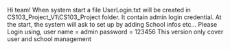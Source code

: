 Hi team!
When system start a file UserLogin.txt will be created in CS103_Project_V1\CS103_Project folder.
It contain admin login credential.
At the start, the system will ask to set up by adding School infos etc...
Please Login using,
user name = admin
password = 123456
This version only cover user and school management
